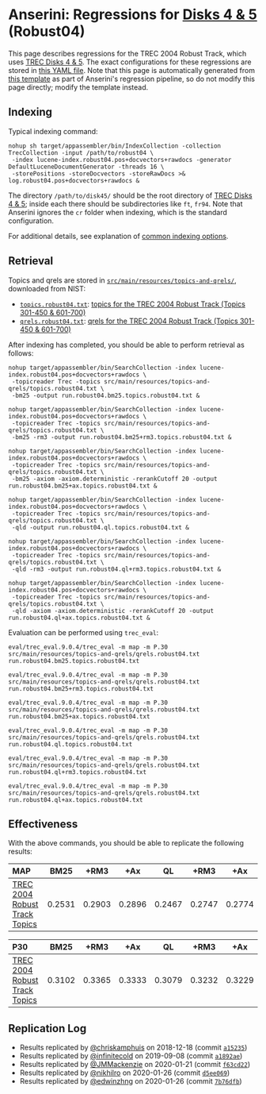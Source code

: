 # Anserini: Regressions for [Disks 4 &amp; 5](https://trec.nist.gov/data_disks.html) (Robust04)

This page describes regressions for the TREC 2004 Robust Track, which uses [TREC Disks 4 &amp; 5](https://trec.nist.gov/data_disks.html).
The exact configurations for these regressions are stored in [this YAML file](../src/main/resources/regression/robust04.yaml).
Note that this page is automatically generated from [this template](../src/main/resources/docgen/templates/robust04.template) as part of Anserini's regression pipeline, so do not modify this page directly; modify the template instead.

## Indexing

Typical indexing command:

```
nohup sh target/appassembler/bin/IndexCollection -collection TrecCollection -input /path/to/robust04 \
 -index lucene-index.robust04.pos+docvectors+rawdocs -generator DefaultLuceneDocumentGenerator -threads 16 \
 -storePositions -storeDocvectors -storeRawDocs >& log.robust04.pos+docvectors+rawdocs &
```

The directory `/path/to/disk45/` should be the root directory of [TREC Disks 4 &amp; 5](https://trec.nist.gov/data_disks.html); inside each there should be subdirectories like `ft`, `fr94`.
Note that Anserini ignores the `cr` folder when indexing, which is the standard configuration.

For additional details, see explanation of [common indexing options](common-indexing-options.md).

## Retrieval

Topics and qrels are stored in [`src/main/resources/topics-and-qrels/`](../src/main/resources/topics-and-qrels/), downloaded from NIST:

+ [`topics.robust04.txt`](../src/main/resources/topics-and-qrels/topics.robust04.txt): [topics for the TREC 2004 Robust Track (Topics 301-450 &amp; 601-700)](http://trec.nist.gov/data/robust/04.testset.gz)
+ [`qrels.robust04.txt`](../src/main/resources/topics-and-qrels/qrels.robust04.txt): [qrels for the TREC 2004 Robust Track (Topics 301-450 &amp; 601-700)](http://trec.nist.gov/data/robust/qrels.robust2004.txt)

After indexing has completed, you should be able to perform retrieval as follows:

```
nohup target/appassembler/bin/SearchCollection -index lucene-index.robust04.pos+docvectors+rawdocs \
 -topicreader Trec -topics src/main/resources/topics-and-qrels/topics.robust04.txt \
 -bm25 -output run.robust04.bm25.topics.robust04.txt &

nohup target/appassembler/bin/SearchCollection -index lucene-index.robust04.pos+docvectors+rawdocs \
 -topicreader Trec -topics src/main/resources/topics-and-qrels/topics.robust04.txt \
 -bm25 -rm3 -output run.robust04.bm25+rm3.topics.robust04.txt &

nohup target/appassembler/bin/SearchCollection -index lucene-index.robust04.pos+docvectors+rawdocs \
 -topicreader Trec -topics src/main/resources/topics-and-qrels/topics.robust04.txt \
 -bm25 -axiom -axiom.deterministic -rerankCutoff 20 -output run.robust04.bm25+ax.topics.robust04.txt &

nohup target/appassembler/bin/SearchCollection -index lucene-index.robust04.pos+docvectors+rawdocs \
 -topicreader Trec -topics src/main/resources/topics-and-qrels/topics.robust04.txt \
 -qld -output run.robust04.ql.topics.robust04.txt &

nohup target/appassembler/bin/SearchCollection -index lucene-index.robust04.pos+docvectors+rawdocs \
 -topicreader Trec -topics src/main/resources/topics-and-qrels/topics.robust04.txt \
 -qld -rm3 -output run.robust04.ql+rm3.topics.robust04.txt &

nohup target/appassembler/bin/SearchCollection -index lucene-index.robust04.pos+docvectors+rawdocs \
 -topicreader Trec -topics src/main/resources/topics-and-qrels/topics.robust04.txt \
 -qld -axiom -axiom.deterministic -rerankCutoff 20 -output run.robust04.ql+ax.topics.robust04.txt &
```

Evaluation can be performed using `trec_eval`:

```
eval/trec_eval.9.0.4/trec_eval -m map -m P.30 src/main/resources/topics-and-qrels/qrels.robust04.txt run.robust04.bm25.topics.robust04.txt

eval/trec_eval.9.0.4/trec_eval -m map -m P.30 src/main/resources/topics-and-qrels/qrels.robust04.txt run.robust04.bm25+rm3.topics.robust04.txt

eval/trec_eval.9.0.4/trec_eval -m map -m P.30 src/main/resources/topics-and-qrels/qrels.robust04.txt run.robust04.bm25+ax.topics.robust04.txt

eval/trec_eval.9.0.4/trec_eval -m map -m P.30 src/main/resources/topics-and-qrels/qrels.robust04.txt run.robust04.ql.topics.robust04.txt

eval/trec_eval.9.0.4/trec_eval -m map -m P.30 src/main/resources/topics-and-qrels/qrels.robust04.txt run.robust04.ql+rm3.topics.robust04.txt

eval/trec_eval.9.0.4/trec_eval -m map -m P.30 src/main/resources/topics-and-qrels/qrels.robust04.txt run.robust04.ql+ax.topics.robust04.txt
```

## Effectiveness

With the above commands, you should be able to replicate the following results:

MAP                                     | BM25      | +RM3      | +Ax       | QL        | +RM3      | +Ax       |
:---------------------------------------|-----------|-----------|-----------|-----------|-----------|-----------|
[TREC 2004 Robust Track Topics](../src/main/resources/topics-and-qrels/topics.robust04.txt)| 0.2531    | 0.2903    | 0.2896    | 0.2467    | 0.2747    | 0.2774    |


P30                                     | BM25      | +RM3      | +Ax       | QL        | +RM3      | +Ax       |
:---------------------------------------|-----------|-----------|-----------|-----------|-----------|-----------|
[TREC 2004 Robust Track Topics](../src/main/resources/topics-and-qrels/topics.robust04.txt)| 0.3102    | 0.3365    | 0.3333    | 0.3079    | 0.3232    | 0.3229    |

## Replication Log

+ Results replicated by [@chriskamphuis](https://github.com/chriskamphuis) on 2018-12-18 (commit [`a15235`](https://github.com/castorini/Anserini/commit/a152359435ac6ae694b39f561343bba5eed8fdc9))
+ Results replicated by [@infinitecold](https://github.com/infinitecold) on 2019-09-08 (commit [`a1892ae`](https://github.com/castorini/anserini/commit/a1892aec726efe55111a7bc501ab0914afab3a30))
+ Results replicated by [@JMMackenzie](https://github.com/JMMackenzie) on 2020-01-21 (commit [`f63cd22`](https://github.com/castorini/anserini/commit/f63cd2275fa5a9d4da2d17e5f983a3308e8b50ce))
+ Results replicated by [@nikhilro](https://github.com/nikhilro) on 2020-01-26 (commit [`d5ee069`](https://github.com/castorini/anserini/commit/d5ee069399e6a306d7685bda756c1f19db721156))
+ Results replicated by [@edwinzhng](https://github.com/edwinzhng) on 2020-01-26 (commit [`7b76dfb`](https://github.com/castorini/anserini/commit/7b76dfbea7e0c01a3a5dc13e74f54852c780ec9b))
